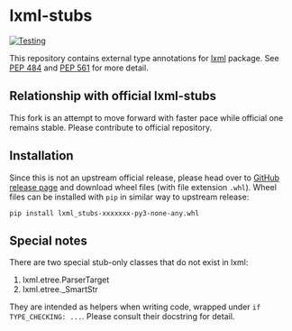 # lxml-stubs
[![Testing](https://github.com/abelcheung/lxml-stubs/actions/workflows/python-test.yml/badge.svg?branch=moveon)](https://github.com/abelcheung/lxml-stubs/actions/workflows/python-test.yml/badge.svg?branch=moveon)

This repository contains external type annotations for [lxml](http://lxml.de/) package.
See [PEP 484](https://peps.python.org/pep-0484/) and
[PEP 561](https://peps.python.org/pep-0561/) for more detail.

## Relationship with official lxml-stubs
This fork is an attempt to move forward with faster pace while official
one remains stable. Please contribute to official repository.

## Installation
Since this is not an upstream official release, please head over to
[GitHub release page](https://github.com/abelcheung/lxml-stubs/releases)
and download wheel files (with file extension `.whl`). Wheel files can
be installed with `pip` in similar way to upstream release:

    pip install lxml_stubs-xxxxxxx-py3-none-any.whl

## Special notes
There are two special stub-only classes that do not exist in lxml:

1. lxml.etree.ParserTarget
2. lxml.etree._SmartStr

They are intended as helpers when writing code, wrapped under
`if TYPE_CHECKING: ...`. Please consult their docstring for detail.
